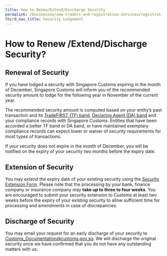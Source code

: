 ```yaml
---
title: How to Renew/Extend/Discharge Security
permalink: /businesses/new-traders-and-registration-services/registration-services/security-lodgement/Renew-extend-withdraw-security
third_nav_title: Security Lodgement
---
```



# How to Renew /Extend/Discharge Security?

## Renewal of Security

If you have lodged a security with Singapore Customs expiring in the month of December, Singapore Customs will inform you of the recommended security amount to lodge for the following year in November of the current year.

The recommended security amount is computed based on your entity’s past transaction and its [TradeFIRST (TF) band](/businesses/customs-schemes-licences-framework/trade-first), [Declaring Agent (DA) band](/businesses/new-traders-and-registration-services/registration-services/apply-update-renew-terminate-declaring-agent-account-and-declarant/declaring-agent-account) and your compliance records with Singapore Customs. Entities that have been accorded a better TF band or DA band, or have maintained exemplary compliance records can expect lower or waiver of security requirements for most types of transactions.  
  
If your security does not expire in the month of December, you will be notified on the expiry of your security two months before the expiry date.

## Extension of Security

You may extend the expiry date of your existing security using the [Security Extension Form](/eservices/customs-forms-and-service-links). Please note that the processing by your bank, finance company or insurance company may **take up to three to four weeks**.  You are encouraged to submit your security extension to Customs at least two weeks before the expiry of your existing security to allow sufficient time for processing and amendments in case of discrepancies.


## Discharge of Security

You may email your request for an early discharge of your security to [Customs_Documentation@customs.gov.sg](mailto:Customs_Documentation@customs.gov.sg). We will discharge the original security once we have confirmed that you do not have any outstanding matters with us.
